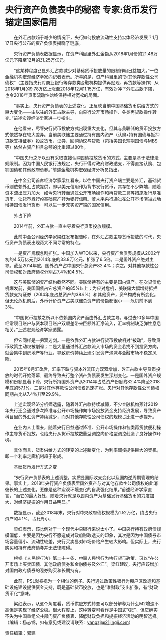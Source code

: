 # 央行资产负债表中的秘密 专家:货币发行锚定国家信用

　　在外汇占款趋于减少的情况下，央行如何投放流动性支持实体经济发展？1月17日央行公布的资产负债表揭晓了谜底。

　　央行资产负债表数据显示，在资产科目里外汇金额从2018年1月份的21.48万亿元下降至12月的21.25万亿元。

　　“这某种程度凸显外汇占款减少对基础货币投放量的限制作用日益加大。”一位金融机构宏观经济学家向记者表示。所幸的是，资产科目里的“对其他存款性公司债权”（主要指央行对商业银行等存款类金融机构提供再贴现、再贷款等操作）从2018年1月的9.78万亿上涨至2018年12月11.15万亿，有效对冲了外汇占款下降，也令2018年货币流动性始终保持相对宽松的局面。

　　“事实上，央行资产负债表的上述变化，正反映当前中国基础货币供给方式的巨大变化——由以往的外汇占款主导，向央行公开市场操作、各类再贷款操作转变。”前述宏观经济学家进一步指出。

　　在他看来，尽管央行货币投放方式出现重大变化，但其与美联储的货币投放方式依然存在较大差异。当前美联储主要通过持有国内资产（认购+持有国债与抵押贷款支持证券）投放货币，证券、回购协议与贷款（包括美国长短期国债与MBS等）依然占资产科目总额的比重超过80%。

　　“中国央行之所以没有采取直接认购国债投放货币的方式，主要是基于法律法规限制。因为中国人民银行法规定，央行不得对政府财政透支，不得直接认购、包销国债和其他政府债券。”前述金融机构宏观经济分析员指出。

　　在中金公司首席经济学家梁红看来，以往中国央行资产端主要是外汇，基础货币则依赖外汇占款提供，即以美元信用作为背书发行货币，其存在不少弊端，随着资本流出压力加大，如今央行转而通过公开市场操作和再贷款工具等措施发行基准货币，让货币发行的基础资产转为银行信用。若未来央行通过在公开市场渐进式地增持国债发行货币，可以进一步充实资产端的国家信用。

　　外占下降

　　2014年前，外汇占款一直主导着央行货币投放规模。

　　此前中金公司经济学家梁红发布报告称，在外汇占款主导货币投放的时代，央行资产负债表出现两大不同寻常的特点。

　　一是资产规模急剧扩张。中国加入WTO以来，央行资产负债表规模从2002年初的4.5万亿元到2014年底的33.8万亿元，扩张了6.5倍。二是国外资产绝对主导。截至2014年底，国外资产占中国央行总资产82.4%；次之，对其他存款性公司债权和对政府债权分别占7.4%和4.5%。

　　这与美联储的资产结构截然不同。美联储持有的主要是国内资产。在次贷债危机爆发前，美国国债占它总资产的85%以上；为应对危机，美联储大幅增持抵押贷款支持证券（2014年底占总资产的38.6%）和其他资产，资产构成有所变化。但无论危机前后，外币计价资产占美联储总资产的份额都很小——危机前不到3%。

　　“中国货币投放之所以不依赖国内资产而由外汇占款主导，与过去10多年中国经常项目账户与资本项目账户双顺差带来巨额外汇净流入，汇率机制缺乏弹性息息相关。”上述宏观经济学家透露。

　　但它同样是一把双刃剑。一是依靠外汇占款进行货币投放相对“被动”，导致货币政策主动权被削弱；二是大量通过外汇占款流入市场的资金若找不到投资方向，就会集中到房地产等行业，导致房价持续上涨引发资产泡沫与金融市场不稳定风险。

　　2015年8月汇改后，汇率下跌与资本外流压力双双增加，外汇占款主导货币投放的时代开始落幕，最终导致央行整个资产负债表发生深刻变化。一是国外资产规模和份额显著下降。央行所持国外资产从2014年占总资产份额的82.4%降至2018年底的57.1%。二是对其他存款性公司债权迅速扩张。央行对其他存款性公司债权同期占比从7.4%升至29.9%。

　　上述宏观经济分析师透露，随着外汇占款持续减弱，不少金融机构预计2019年央行还会通过多次降准与公开市场操作向市场投放资金支持经济发展，导致资产科目里的外汇资产持续减少，而对其他存款性公司债权的规模占比进一步提升。

　　在业内人士看来，随着央行日益通过降准、公开市场操作和各类再贷款便利操作主导货币投放，也给央行从货币投放数量型调控向价格型调控创造了良好操作环境。

　　具体而言，货币供给方式的转变的上述新变化，为利率调控提供巨大的契机，即一个利率走廊机制趋于形成。

　　基础货币发行方式之变

　　“央行资产负债表的上述调整，实质是国际收支变化以及国内逆周期管理的结果。事实上，2018年央行资产负债表里国外资产与对其他存款性公司债权的此消彼长的上述变化，更像是这种宏观环境变化的自我强化结果。”前述经济学家直言，“而它的最大好处，随着央行就是以国内资产为基础发行基础货币的力度加大，对经济提振的作用日益明显。”

　　数据显示，截至2018年末，央行对中央政府债权规模为1.52万亿，约占央行资产的4.1%，占比尚小。

　　梁红表示，该比例对于一个现代中央银行来说太小了。中国央行持有政府债规模偏低，主要是因为央行不愿造成对政府财政透支的印象，其次是因为中国债券市场容量偏小、流动性较差，央行买卖易对市场价格产生较大影响。但实际上，央行购买和持有政府债券并无法律障碍。

　　根据《人民银行法》第二十三条，中国人民银行为执行货币政策，可以“在公开市场上买卖国债、其他政府债券和金融债券及外汇”。梁红建议，央行应该增加对国内政府债券的现券购买和长期持有。

　　此前，PSL就被视为一个相似的例子。央行通过政策性银行为棚户区改造和基础设施建设提供资金支持，既是基础货币投放，也是“准财政”支出扩张，有“财政货币化”意味。

　　梁红表示，从这个角度看，货币供应方式转变可以部分解释为什么M2增速不高但是实现了经济企稳。很大程度上，这种转变可看作是中国式“QE”，但它确实不失为中国重组公共部门资产负债表、降低财政负担和提振经济活动的明智选择。（编辑：杨志锦，如有意见或建议请联系：yangzj@21jingji.com）

责任编辑：郭建